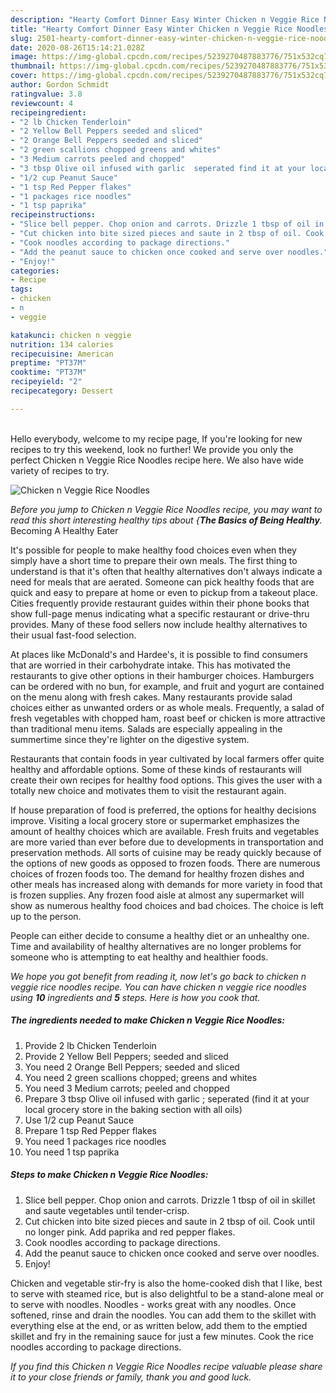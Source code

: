 ```yaml
---
description: "Hearty Comfort Dinner Easy Winter Chicken n Veggie Rice Noodles"
title: "Hearty Comfort Dinner Easy Winter Chicken n Veggie Rice Noodles"
slug: 2501-hearty-comfort-dinner-easy-winter-chicken-n-veggie-rice-noodles
date: 2020-08-26T15:14:21.028Z
image: https://img-global.cpcdn.com/recipes/5239270487883776/751x532cq70/chicken-n-veggie-rice-noodles-recipe-main-photo.jpg
thumbnail: https://img-global.cpcdn.com/recipes/5239270487883776/751x532cq70/chicken-n-veggie-rice-noodles-recipe-main-photo.jpg
cover: https://img-global.cpcdn.com/recipes/5239270487883776/751x532cq70/chicken-n-veggie-rice-noodles-recipe-main-photo.jpg
author: Gordon Schmidt
ratingvalue: 3.8
reviewcount: 4
recipeingredient:
- "2 lb Chicken Tenderloin"
- "2 Yellow Bell Peppers seeded and sliced"
- "2 Orange Bell Peppers seeded and sliced"
- "2 green scallions chopped greens and whites"
- "3 Medium carrots peeled and chopped"
- "3 tbsp Olive oil infused with garlic  seperated find it at your local grocery store in the baking section with all oils"
- "1/2 cup Peanut Sauce"
- "1 tsp Red Pepper flakes"
- "1 packages rice noodles"
- "1 tsp paprika"
recipeinstructions:
- "Slice bell pepper. Chop onion and carrots. Drizzle 1 tbsp of oil in skillet and saute vegetables until tender-crisp."
- "Cut chicken into bite sized pieces and saute in 2 tbsp of oil. Cook until no longer pink. Add paprika and red pepper flakes."
- "Cook noodles according to package directions."
- "Add the peanut sauce to chicken once cooked and serve over noodles."
- "Enjoy!"
categories:
- Recipe
tags:
- chicken
- n
- veggie

katakunci: chicken n veggie 
nutrition: 134 calories
recipecuisine: American
preptime: "PT37M"
cooktime: "PT37M"
recipeyield: "2"
recipecategory: Dessert

---
```

<br>
Hello everybody, welcome to my recipe page, If you're looking for new recipes to try this weekend, look no further! We provide you only the perfect Chicken n Veggie Rice Noodles recipe here. We also have wide variety of recipes to try.
<br>


![Chicken n Veggie Rice Noodles](https://img-global.cpcdn.com/recipes/5239270487883776/751x532cq70/chicken-n-veggie-rice-noodles-recipe-main-photo.jpg)

<i>Before you jump to Chicken n Veggie Rice Noodles recipe, you may want to read this short interesting healthy tips about {<strong>The Basics of Being Healthy</strong>.</i>
Becoming A Healthy Eater

It's possible for people to make healthy food choices even when they simply have a short time to prepare their own meals. The first thing to understand is that it's often that healthy alternatives don't always indicate a need for meals that are aerated. Someone can pick healthy foods that are quick and easy to prepare at home or even to pickup from a takeout place. Cities frequently provide restaurant guides within their phone books that show full-page menus indicating what a specific restaurant or drive-thru provides. Many of these food sellers now include healthy alternatives to their usual fast-food selection.

At places like McDonald's and Hardee's, it is possible to find consumers that are worried in their carbohydrate intake.  This has motivated the restaurants to give other options in their hamburger choices. Hamburgers can be ordered with no bun, for example, and fruit and yogurt are contained on the menu along with fresh cakes. Many restaurants provide salad choices either as unwanted orders or as whole meals. Frequently, a salad of fresh vegetables with chopped ham, roast beef or chicken is more attractive than traditional menu items.  Salads are especially appealing in the summertime since they're lighter on the digestive system.

Restaurants that contain foods in year cultivated by local farmers offer quite healthy and affordable options. Some of these kinds of restaurants will create their own recipes for healthy food options.  This gives the user with a totally new choice and motivates them to visit the restaurant again.

If house preparation of food is preferred, the options for healthy decisions improve. Visiting a local grocery store or supermarket emphasizes the amount of healthy choices which are available. Fresh fruits and vegetables are more varied than ever before due to developments in transportation and preservation methods.  All sorts of cuisine may be ready quickly because of the options of new goods as opposed to frozen foods. There are numerous choices of frozen foods too. The demand for healthy frozen dishes and other meals has increased along with demands for more variety in food that is frozen supplies. Any frozen food aisle at almost any supermarket will show as numerous healthy food choices and bad choices. The choice is left up to the person.

People can either decide to consume a healthy diet or an unhealthy one. Time and availability of healthy alternatives are no longer problems for someone who is attempting to eat healthy and healthier foods.


<i>We hope you got benefit from reading it, now let's go back to chicken n veggie rice noodles recipe. You can have chicken n veggie rice noodles using <strong>10</strong> ingredients and <strong>5</strong> steps. Here is how you cook that.
</i>

##### The ingredients needed to make Chicken n Veggie Rice Noodles:

1. Provide 2 lb Chicken Tenderloin
1. Provide 2 Yellow Bell Peppers; seeded and sliced
1. You need 2 Orange Bell Peppers; seeded and sliced
1. You need 2 green scallions chopped; greens and whites
1. You need 3 Medium carrots; peeled and chopped
1. Prepare 3 tbsp Olive oil infused with garlic ; seperated (find it at your local grocery store in the baking section with all oils)
1. Use 1/2 cup Peanut Sauce
1. Prepare 1 tsp Red Pepper flakes
1. You need 1 packages rice noodles
1. You need 1 tsp paprika


##### Steps to make Chicken n Veggie Rice Noodles:

1. Slice bell pepper. Chop onion and carrots. Drizzle 1 tbsp of oil in skillet and saute vegetables until tender-crisp.
1. Cut chicken into bite sized pieces and saute in 2 tbsp of oil. Cook until no longer pink. Add paprika and red pepper flakes.
1. Cook noodles according to package directions.
1. Add the peanut sauce to chicken once cooked and serve over noodles.
1. Enjoy!


Chicken and vegetable stir-fry is also the home-cooked dish that I like, best to serve with steamed rice, but is also delightful to be a stand-alone meal or to serve with noodles. Noodles - works great with any noodles. Once softened, rinse and drain the noodles. You can add them to the skillet with everything else at the end, or as written below, add them to the emptied skillet and fry in the remaining sauce for just a few minutes. Cook the rice noodles according to package directions. 

<i>If you find this Chicken n Veggie Rice Noodles recipe valuable please share it to your close friends or family, thank you and good luck.</i>
